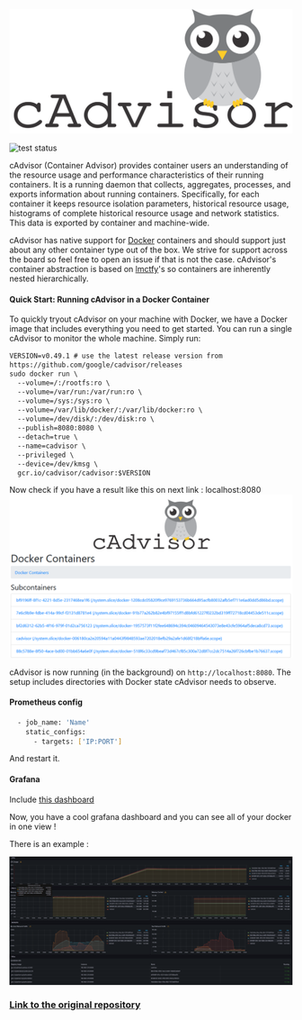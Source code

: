 ![cAdvisor](logo.png "cAdvisor")

![test status](https://github.com/google/cadvisor/workflows/Test/badge.svg)

cAdvisor (Container Advisor) provides container users an understanding of the resource usage and performance characteristics of their running containers. It is a running daemon that collects, aggregates, processes, and exports information about running containers. Specifically, for each container it keeps resource isolation parameters, historical resource usage, histograms of complete historical resource usage and network statistics. This data is exported by container and machine-wide.

cAdvisor has native support for [Docker](https://github.com/docker/docker) containers and should support just about any other container type out of the box. We strive for support across the board so feel free to open an issue if that is not the case. cAdvisor's container abstraction is based on [lmctfy](https://github.com/google/lmctfy)'s so containers are inherently nested hierarchically.

#### Quick Start: Running cAdvisor in a Docker Container

To quickly tryout cAdvisor on your machine with Docker, we have a Docker image that includes everything you need to get started. You can run a single cAdvisor to monitor the whole machine. Simply run:

```
VERSION=v0.49.1 # use the latest release version from https://github.com/google/cadvisor/releases
sudo docker run \
  --volume=/:/rootfs:ro \
  --volume=/var/run:/var/run:ro \
  --volume=/sys:/sys:ro \
  --volume=/var/lib/docker/:/var/lib/docker:ro \
  --volume=/dev/disk/:/dev/disk:ro \
  --publish=8080:8080 \
  --detach=true \
  --name=cadvisor \
  --privileged \
  --device=/dev/kmsg \
  gcr.io/cadvisor/cadvisor:$VERSION
```
Now check if you have a result like this on next link : localhost:8080
![cAdvisor](screenshot.png "cAdvisor")

cAdvisor is now running (in the background) on `http://localhost:8080`. The setup includes directories with Docker state cAdvisor needs to observe.


#### Prometheus config

```bash
  - job_name: 'Name'
    static_configs:
      - targets: ['IP:PORT']  
```
And restart it.

#### Grafana

Include [this dashboard](Infrastructure\Supervision\Grafana\Dashboard\LogicalHardware\Cadvisor-exporter.json)

Now, you have a cool grafana dashboard and you can see all of your docker in one view !

There is an example :

![cAdvisor](screenshot2.png "cAdvisor")


### [Link to the original repository](https://github.com/google/cadvisor)